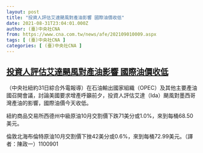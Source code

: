 ```yaml
---
layout: post
title: "投資人評估艾達颶風對產油影響 國際油價收低"
date: 2021-08-31T23:04:01.000Z
author: (臺)中央社CNA
from: https://www.cna.com.tw/news/afe/202109010009.aspx
tags: [ (臺)中央社CNA ]
categories: [ (臺)中央社CNA ]
---
```

<!--1630451041000-->
[投資人評估艾達颶風對產油影響 國際油價收低](https://www.cna.com.tw/news/afe/202109010009.aspx)
------

<div>
<div></div><div class="paragraph"><p>（中央社紐約31日綜合外電報導）在石油輸出國家組織（OPEC）及其他主要產油國召開會議，討論美國要求增產呼籲前夕，投資人評估艾達（Ida）颶風對墨西哥灣產油的影響，國際油價今天收低。</p><p>紐約商品交易所西德州中級原油10月交割價下跌71美分或1.0%，來到每桶68.50美元。</p><p>倫敦北海布倫特原油10月交割價下挫42美分或0.6%，來到每桶72.99美元。（譯者：陳政一）1100901</p></div>
</div>
